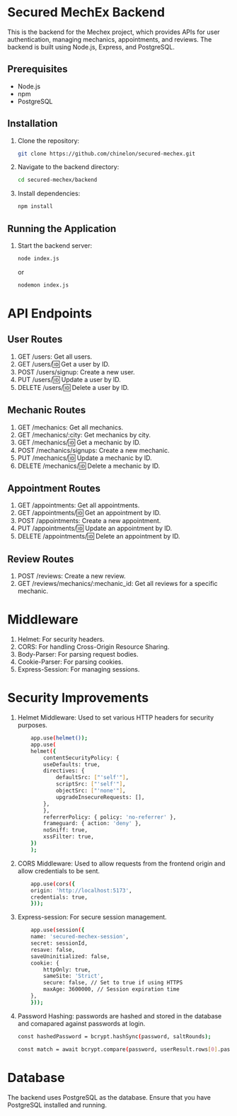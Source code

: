 # Secured MechEx Backend

This is the backend for the Mechex project, which provides APIs for user authentication, managing mechanics, appointments, and reviews. The backend is built using Node.js, Express, and PostgreSQL.

## Prerequisites

- Node.js
- npm
- PostgreSQL

## Installation

1. Clone the repository:
    ```sh
    git clone https://github.com/chinelon/secured-mechex.git
    ```
2. Navigate to the backend directory:
    ```sh
    cd secured-mechex/backend
    ```
3. Install dependencies:
    ```sh
    npm install
    ```
  
## Running the Application

1. Start the backend server:
    ```sh
    node index.js
    ```
    or
    ```sh
    nodemon index.js
    ````

# API Endpoints

## User Routes

1. GET /users: Get all users.
2. GET /users/:id: Get a user by ID.
3. POST /users/signup: Create a new user.
4. PUT /users/:id: Update a user by ID.
5. DELETE /users/:id: Delete a user by ID.

## Mechanic Routes

1. GET /mechanics: Get all mechanics.
2. GET /mechanics/:city: Get mechanics by city.
3. GET /mechanics/:id: Get a mechanic by ID.
4. POST /mechanics/signups: Create a new mechanic.
5. PUT /mechanics/:id: Update a mechanic by ID.
6. DELETE /mechanics/:id: Delete a mechanic by ID.

## Appointment Routes
1. GET /appointments: Get all appointments.
2. GET /appointments/:id: Get an appointment by ID.
3. POST /appointments: Create a new appointment.
4. PUT /appointments/:id: Update an appointment by ID.
5. DELETE /appointments/:id: Delete an appointment by ID.

## Review Routes
1. POST /reviews: Create a new review.
2. GET /reviews/mechanics/:mechanic_id: Get all reviews for a specific mechanic.

# Middleware

1. Helmet: For security headers.
2. CORS: For handling Cross-Origin Resource Sharing.
3. Body-Parser: For parsing request bodies.
4. Cookie-Parser: For parsing cookies.
5. Express-Session: For managing sessions.

# Security Improvements
1. Helmet Middleware: Used to set various HTTP headers for security purposes.
    ```sh 
        app.use(helmet());
        app.use(
        helmet({
            contentSecurityPolicy: {
            useDefaults: true,
            directives: {
                defaultSrc: ["'self'"],
                scriptSrc: ["'self'"],
                objectSrc: ["'none'"],
                upgradeInsecureRequests: [],
            },
            },
            referrerPolicy: { policy: 'no-referrer' },
            frameguard: { action: 'deny' },
            noSniff: true,
            xssFilter: true,
        })
        );
    ```

2. CORS Middleware: Used to allow requests from the frontend origin and allow credentials to be sent.
    ```sh
        app.use(cors({
        origin: 'http://localhost:5173', 
        credentials: true,              
        }));
    ```

3. Express-session: For secure session management.

    ```sh
        app.use(session({
        name: 'secured-mechex-session',
        secret: sessionId,
        resave: false,
        saveUninitialized: false,
        cookie: {
            httpOnly: true,
            sameSite: 'Strict',
            secure: false, // Set to true if using HTTPS
            maxAge: 3600000, // Session expiration time
        },
        }));
    ```

4. Password Hashing: passwords are hashed and stored in the database and comapared against passwords at login.

    ```sh
    const hashedPassword = bcrypt.hashSync(password, saltRounds);
    
    const match = await bcrypt.compare(password, userResult.rows[0].password);

    ```
# Database
The backend uses PostgreSQL as the database. Ensure that you have PostgreSQL installed and running. 